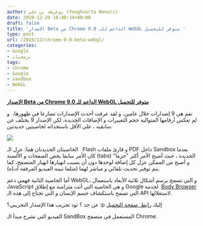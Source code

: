 ```yaml
---
author: يوغرطة بن علي (Youghourta Benali)
date: 2010-12-20 18:48:14+00:00
draft: false
title: 'الإصدار Beta من Chrome 9.0 الداعم للـ WebGL متوفر للتحميل '
type: post
url: /2010/12/chrome-9-0-beta-webgl/
categories:
- Google
- برمجيات
tags:
- chrome
- Google
- sandbox
- WebGL
---
```


**[الإصدار Beta من Chrome 9.0 الداعم للـ WebGL متوفر للتحميل](http://www.it-scoop.com/2010/12/chrome-9-0-beta-webgl/)**




نعم هي 9 إصدارات خلال عامين، و لقد عرفت أحدث الإصدارات تسارعا في ظهورها،  و لم تعكس أرقامها المتوالية حجم التغييرات و الإضافات الجديدة، لكن الإصدار 9 يختلف عن سابقيه ، على الأقل باستحداثه لخاصيتين جديدتين.




[![](http://www.it-scoop.com/wp-content/uploads/2009/12/Chrome_logo.jpg)
](http://www.it-scoop.com/2010/12/chrome-9-0-beta-webgl/)


الخاصيتان الجديدتان هما: عزل الـ   Flash و قارئ ملفات PDF داخل Sandbox بعدما كان الأمر سابقا يخص الصفحات و الألسنة (tabs) الجديدة ، حيث أصبح الأمر أكثر "حزما" و أصبح من الممكن عزل كل إضافة لوحدها دون أن يسبب انهيارها انهيار المتصفح، كما يتم توفير تحديث تلقائي و مباشر لهما (مثلما تبينه الفيديو المرفقة أدناه).

أما الخاصية الثانية فهمي دعم WebGL، و التي تسمح برسم أشكال ثلاثية الأبعاد باستعمال JavaScript و هي الخاصية التي أتت متزامنة مع إطلاق Google لخدمة  [Body Browser](http://www.it-scoop.com/2010/12/google-launches-body-browser/) التي تسمح باستكشاف جسم الإنسان و التي تحتاج إلى هذه الـ API لاستغلالها.

عن جد ؟ تود تجريب هذا الإصدار التجريبي؟ :p إليك [رابط  صفحة التحميل](http://www.google.com/intl/en/landing/chrome/beta/)

الفيديو التي تشرح مبدأ الـ SandBox المستعمل في متصفح Chrome:

<!-- more -->



<object classid="clsid:d27cdb6e-ae6d-11cf-96b8-444553540000" width="640" codebase="http://download.macromedia.com/pub/shockwave/cabs/flash/swflash.cab#version=6,0,40,0" height="385"><embed src="http://www.youtube.com/v/29e0CtgXZSI?fs=1&hl=fr_FR&color1=0x5d1719&color2=0xcd311b" allowscriptaccess="always" height="385" width="640" allowfullscreen="true" type="application/x-shockwave-flash"></embed></object>
